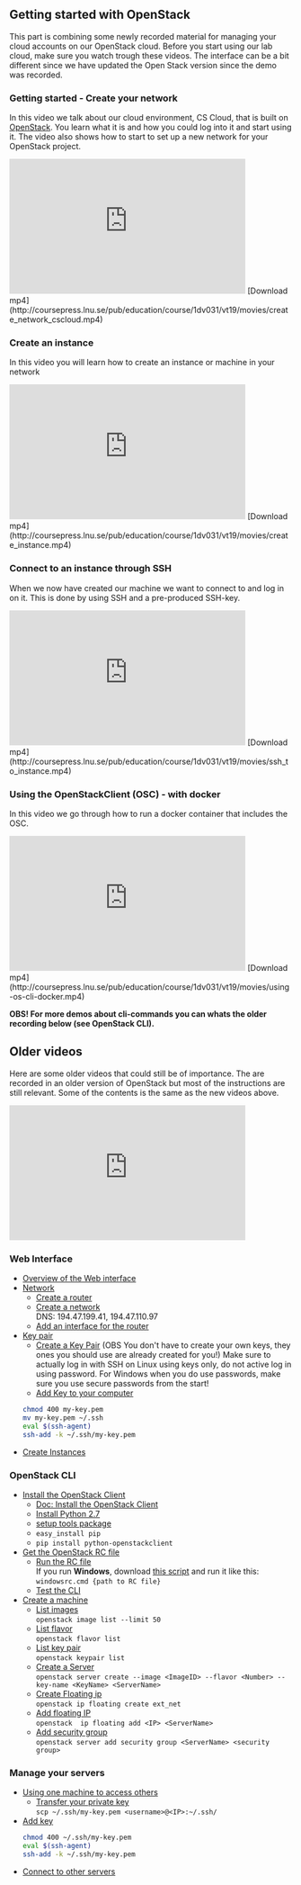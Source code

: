 ## Getting started with OpenStack
This part is combining some newly recorded material for managing your cloud accounts on our OpenStack cloud.
Before you start using our lab cloud, make sure you watch trough these videos. The interface can be a bit different since we have updated the Open Stack version since the demo was recorded.

### Getting started - Create your network
In this video we talk about our cloud environment, CS Cloud, that is built on [OpenStack](https://www.openstack.org/). You learn what it is and how you could log into it and start using it. The video also shows how to start to set up a new network for your OpenStack project.
<iframe width="420" height="240" src="https://www.youtube.com/embed/S1XWOxj3GmU" frameborder="0" allow="accelerometer; autoplay; encrypted-media; gyroscope; picture-in-picture" allowfullscreen></iframe>
[Download mp4](http://coursepress.lnu.se/pub/education/course/1dv031/vt19/movies/create_network_cscloud.mp4)

### Create an instance
In this video you will learn how to create an instance or machine in your network
<iframe width="420" height="240" src="https://www.youtube.com/embed/48vUTOmZAfg" frameborder="0" allow="accelerometer; autoplay; encrypted-media; gyroscope; picture-in-picture" allowfullscreen></iframe>
[Download mp4](http://coursepress.lnu.se/pub/education/course/1dv031/vt19/movies/create_instance.mp4)

### Connect to an instance through SSH
When we now have created our machine we want to connect to and log in on it. This is done by using SSH and a pre-produced SSH-key.
<iframe width="420" height="240" src="https://www.youtube.com/embed/7wbvCgKRKZA" frameborder="0" allow="accelerometer; autoplay; encrypted-media; gyroscope; picture-in-picture" allowfullscreen></iframe>
[Download mp4](http://coursepress.lnu.se/pub/education/course/1dv031/vt19/movies/ssh_to_instance.mp4)

### Using the OpenStackClient (OSC) - with docker
In this video we go through how to run a docker container that includes the OSC. 
<iframe width="420" height="240" src="https://www.youtube.com/embed/Odd59bAj598" frameborder="0" allow="accelerometer; autoplay; encrypted-media; gyroscope; picture-in-picture" allowfullscreen></iframe>
[Download mp4](http://coursepress.lnu.se/pub/education/course/1dv031/vt19/movies/using-os-cli-docker.mp4)

**OBS! For more demos about cli-commands you can whats the older recording below (see OpenStack CLI).**


## Older videos
Here are some older videos that could still be of importance. The are recorded in an older version of OpenStack but most of the instructions are still relevant. Some of the contents is the same as the new videos above.

<iframe width="420" height="240" src="https://www.youtube.com/embed/videoseries?list=PLSWJPPj5sKmpd1_CvWzGsB8p6VdGFSEv1" frameborder="0" allowfullscreen></iframe>

### Web Interface
* [Overview of the Web interface](https://www.youtube.com/watch?list=PLSWJPPj5sKmpd1_CvWzGsB8p6VdGFSEv1&v=gTN6iSopAvo)
* [Network](https://www.youtube.com/watch?list=PLSWJPPj5sKmpd1_CvWzGsB8p6VdGFSEv1&v=ELQKjXU4Qh0)
  * [Create a router](https://www.youtube.com/watch?list=PLSWJPPj5sKmpd1_CvWzGsB8p6VdGFSEv1&v=ELQKjXU4Qh0&t=1m15s)
  * [Create a network](https://www.youtube.com/watch?list=PLSWJPPj5sKmpd1_CvWzGsB8p6VdGFSEv1&v=ELQKjXU4Qh0&t=3m) <br />
    DNS: 194.47.199.41, 194.47.110.97
  * [Add an interface for the router](https://www.youtube.com/watch?list=PLSWJPPj5sKmpd1_CvWzGsB8p6VdGFSEv1&v=ELQKjXU4Qh0&t=6m10s)
* [Key pair](https://www.youtube.com/watch?list=PLSWJPPj5sKmpd1_CvWzGsB8p6VdGFSEv1&v=QWmx1K9duHk)
  * [Create a Key Pair](https://www.youtube.com/watch?list=PLSWJPPj5sKmpd1_CvWzGsB8p6VdGFSEv1&v=QWmx1K9duHk&t=32s) (OBS You don't have to create your own keys, they ones you should use are already created for you!) Make sure to actually log in with SSH on Linux using keys only, do not active log in using password. For Windows when you do use passwords, make sure you use secure passwords from the start!
  * [Add Key to your computer](https://www.youtube.com/watch?list=PLSWJPPj5sKmpd1_CvWzGsB8p6VdGFSEv1&v=QWmx1K9duHk&t=59s)
  ```bash
  chmod 400 my-key.pem
  mv my-key.pem ~/.ssh
  eval $(ssh-agent)
  ssh-add -k ~/.ssh/my-key.pem
    ```
* [Create Instances](https://www.youtube.com/watch?list=PLSWJPPj5sKmpd1_CvWzGsB8p6VdGFSEv1&v=m34IBhq6MDY)

### OpenStack CLI
* [Install the OpenStack Client](https://www.youtube.com/watch?list=PLSWJPPj5sKmpd1_CvWzGsB8p6VdGFSEv1&v=pELgVCeUe4k&t=4s)
  * [Doc: Install the OpenStack Client](https://docs.openstack.org/user-guide/common/cli-install-openstack-command-line-clients.html)
  * [Install Python 2.7](https://www.python.org/downloads/)
  * [setup tools package](https://pypi.python.org/pypi/setuptools)
  * `easy_install pip`
  * `pip install python-openstackclient`
* [Get the OpenStack RC file](https://www.youtube.com/watch?list=PLSWJPPj5sKmpd1_CvWzGsB8p6VdGFSEv1&v=pELgVCeUe4k&t=2m40s)
  * [Run the RC file](https://www.youtube.com/watch?list=PLSWJPPj5sKmpd1_CvWzGsB8p6VdGFSEv1&v=pELgVCeUe4k&t=4m16s) <br />
    If you run **Windows**, download [this script](http://orion.lnu.se/pub/education/course/1DV031/vt16/part-3/files/windowsrc.cmd.zip) and run it like this: <br />
    `windowsrc.cmd {path to RC file}`
  * [Test the CLI](https://www.youtube.com/watch?list=PLSWJPPj5sKmpd1_CvWzGsB8p6VdGFSEv1&v=pELgVCeUe4k&t=5m46s)
* [Create a machine](https://www.youtube.com/watch?list=PLSWJPPj5sKmpd1_CvWzGsB8p6VdGFSEv1&v=KYyxxzS16QM&t=10s)
  * [List images](https://www.youtube.com/watch?list=PLSWJPPj5sKmpd1_CvWzGsB8p6VdGFSEv1&v=KYyxxzS16QM&t=39s) <br /> `openstack image list --limit 50`
  * [List flavor](https://www.youtube.com/watch?list=PLSWJPPj5sKmpd1_CvWzGsB8p6VdGFSEv1&v=KYyxxzS16QM&t=2m17s)  <br />`openstack flavor list`
  * [List key pair](https://www.youtube.com/watch?list=PLSWJPPj5sKmpd1_CvWzGsB8p6VdGFSEv1&v=KYyxxzS16QM&t=2m51s)  <br /> `openstack keypair list`
  * [Create a Server](https://www.youtube.com/watch?list=PLSWJPPj5sKmpd1_CvWzGsB8p6VdGFSEv1&v=KYyxxzS16QM&t=3m13s)  <br /> `openstack server create --image <ImageID> --flavor <Number> --key-name <KeyName> <ServerName>`
  * [Create Floating ip](https://www.youtube.com/watch?list=PLSWJPPj5sKmpd1_CvWzGsB8p6VdGFSEv1&v=KYyxxzS16QM&t=7m50s)  <br /> `openstack ip floating create ext_net`
  * [Add floating IP](https://www.youtube.com/watch?list=PLSWJPPj5sKmpd1_CvWzGsB8p6VdGFSEv1&v=KYyxxzS16QM&t=9m10s)  <br /> `openstack  ip floating add <IP> <ServerName>`
  * [Add security group](https://www.youtube.com/watch?list=PLSWJPPj5sKmpd1_CvWzGsB8p6VdGFSEv1&v=KYyxxzS16QM&t=10m36s)  <br /> `openstack server add security group <ServerName> <security group>`

### Manage your servers
* [Using one machine to access others](https://www.youtube.com/watch?list=PLSWJPPj5sKmpd1_CvWzGsB8p6VdGFSEv1&v=FOlwmWzSb3Q&t=4s)
  * [Transfer your private key](https://www.youtube.com/watch?list=PLSWJPPj5sKmpd1_CvWzGsB8p6VdGFSEv1&v=FOlwmWzSb3Q&t=1m10s) <br /> `scp ~/.ssh/my-key.pem <username>@<IP>:~/.ssh/`
* [Add key](https://www.youtube.com/watch?list=PLSWJPPj5sKmpd1_CvWzGsB8p6VdGFSEv1&v=FOlwmWzSb3Q&t=2m47s)
  ```bash
  chmod 400 ~/.ssh/my-key.pem
  eval $(ssh-agent)
  ssh-add -k ~/.ssh/my-key.pem
  ```
* [Connect to other servers](https://www.youtube.com/watch?list=PLSWJPPj5sKmpd1_CvWzGsB8p6VdGFSEv1&v=FOlwmWzSb3Q&t=4m20s)
